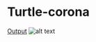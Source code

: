 # Turtle-corona
[Output](https://ibb.co/n7NM7sC)
![alt text](https://github.com/vighneshdeepweb/Turtle-corona/blob/master/output.png?raw=true)
